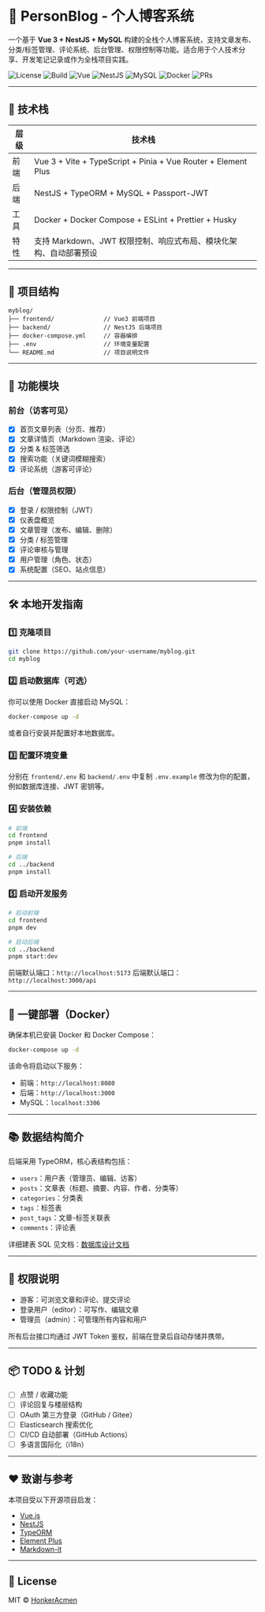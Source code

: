 # 📝 PersonBlog - 个人博客系统

一个基于 **Vue 3 + NestJS + MySQL** 构建的全栈个人博客系统，支持文章发布、分类/标签管理、评论系统、后台管理、权限控制等功能。适合用于个人技术分享、开发笔记记录或作为全栈项目实践。

![License](https://img.shields.io/github/license/HonkerAcmen/myblog)
![Build](https://img.shields.io/github/actions/workflow/status/your-username/myblog/ci.yml?label=Build&logo=github-actions&style=flat-square)
![Vue](https://img.shields.io/badge/frontend-Vue3-42b883?logo=vue.js)
![NestJS](https://img.shields.io/badge/backend-NestJS-e0234e?logo=nestjs)
![MySQL](https://img.shields.io/badge/database-MySQL-4479A1?logo=mysql)
![Docker](https://img.shields.io/badge/deploy-Docker-blue?logo=docker)
![PRs](https://img.shields.io/badge/PRs-welcome-brightgreen?style=flat-square)

---

## 🔧 技术栈

| 层级 | 技术栈                                                           |
| -- | ------------------------------------------------------------- |
| 前端 | Vue 3 + Vite + TypeScript + Pinia + Vue Router + Element Plus |
| 后端 | NestJS + TypeORM + MySQL + Passport-JWT                       |
| 工具 | Docker + Docker Compose + ESLint + Prettier + Husky           |
| 特性 | 支持 Markdown、JWT 权限控制、响应式布局、模块化架构、自动部署预设                       |

---

## 🧩 项目结构

```
myblog/
├── frontend/              // Vue3 前端项目
├── backend/               // NestJS 后端项目
├── docker-compose.yml     // 容器编排
├── .env                   // 环境变量配置
└── README.md              // 项目说明文件
```

---

## 🚀 功能模块

### 前台（访客可见）

* [x] 首页文章列表（分页、推荐）
* [x] 文章详情页（Markdown 渲染、评论）
* [x] 分类 & 标签筛选
* [x] 搜索功能（关键词模糊搜索）
* [x] 评论系统（游客可评论）

### 后台（管理员权限）

* [x] 登录 / 权限控制（JWT）
* [x] 仪表盘概览
* [x] 文章管理（发布、编辑、删除）
* [x] 分类 / 标签管理
* [x] 评论审核与管理
* [x] 用户管理（角色、状态）
* [x] 系统配置（SEO、站点信息）

---

## 🛠️ 本地开发指南

### 1️⃣ 克隆项目

```bash
git clone https://github.com/your-username/myblog.git
cd myblog
```

### 2️⃣ 启动数据库（可选）

你可以使用 Docker 直接启动 MySQL：

```bash
docker-compose up -d
```

或者自行安装并配置好本地数据库。

### 3️⃣ 配置环境变量

分别在 `frontend/.env` 和 `backend/.env` 中复制 `.env.example` 修改为你的配置，例如数据库连接、JWT 密钥等。

### 4️⃣ 安装依赖

```bash
# 前端
cd frontend
pnpm install

# 后端
cd ../backend
pnpm install
```

### 5️⃣ 启动开发服务

```bash
# 启动前端
cd frontend
pnpm dev

# 启动后端
cd ../backend
pnpm start:dev
```

前端默认端口：`http://localhost:5173`
后端默认端口：`http://localhost:3000/api`

---

## 🐳 一键部署（Docker）

确保本机已安装 Docker 和 Docker Compose：

```bash
docker-compose up -d
```

该命令将启动以下服务：

* 前端：`http://localhost:8080`
* 后端：`http://localhost:3000`
* MySQL：`localhost:3306`

---

## 📚 数据结构简介

后端采用 TypeORM，核心表结构包括：

* `users`：用户表（管理员、编辑、访客）
* `posts`：文章表（标题、摘要、内容、作者、分类等）
* `categories`：分类表
* `tags`：标签表
* `post_tags`：文章-标签关联表
* `comments`：评论表

详细建表 SQL 见文档：[数据库设计文档](./docs/database.md)

---

## 🔐 权限说明

* 游客：可浏览文章和评论、提交评论
* 登录用户（editor）：可写作、编辑文章
* 管理员（admin）：可管理所有内容和用户

所有后台接口均通过 JWT Token 鉴权，前端在登录后自动存储并携带。

---

## 📦 TODO & 计划

* [ ] 点赞 / 收藏功能
* [ ] 评论回复与楼层结构
* [ ] OAuth 第三方登录（GitHub / Gitee）
* [ ] Elasticsearch 搜索优化
* [ ] CI/CD 自动部署（GitHub Actions）
* [ ] 多语言国际化（i18n）

---

## ❤️ 致谢与参考

本项目受以下开源项目启发：

* [Vue.js](https://vuejs.org/)
* [NestJS](https://nestjs.com/)
* [TypeORM](https://typeorm.io/)
* [Element Plus](https://element-plus.org/)
* [Markdown-it](https://github.com/markdown-it/markdown-it)

---

## 📄 License

MIT © [HonkerAcmen](https://github.com/HonkerAcmen)

